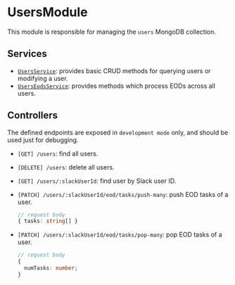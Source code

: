 # UsersModule

This module is responsible for managing the `users` MongoDB collection.

## Services

- [`UsersService`](users.service.ts): provides basic CRUD methods for querying users or modifying a user.
- [`UsersEodsService`](users_eods.service.ts): provides methods which process EODs across all users.

## Controllers

The defined endpoints are exposed in `development mode` only, and should be used just for debugging.

- `[GET] /users`: find all users.
- `[DELETE] /users`: delete all users.
- `[GET] /users/:slackUserId`: find user by Slack user ID.

- `[PATCH] /users/:slackUserId/eod/tasks/push-many`: push EOD tasks of a user.

  ```ts
  // request body
  { tasks: string[] }
  ```

- `[PATCH] /users/:slackUserId/eod/tasks/pop-many`: pop EOD tasks of a user.
  ```ts
  // request body
  {
    numTasks: number;
  }
  ```
